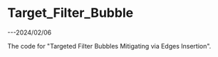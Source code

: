 # Target_Filter_Bubble

---2024/02/06

The code for "Targeted Filter Bubbles Mitigating via Edges Insertion". 
